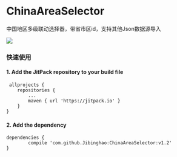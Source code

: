 # ChinaAreaSelector
中国地区多级联动选择器，带省市区id，支持其他Json数据源导入

[![](https://jitpack.io/v/Jibinghao/ChinaAreaSelector.svg)](https://jitpack.io/#Jibinghao/ChinaAreaSelector)

### 快速使用
#### 1. Add the JitPack repository to your build file

     allprojects {
		repositories {
			...
			maven { url 'https://jitpack.io' }
		}
	}

#### 2. Add the dependency

    dependencies {
	        compile 'com.github.Jibinghao:ChinaAreaSelector:v1.2'
	}
    
    
